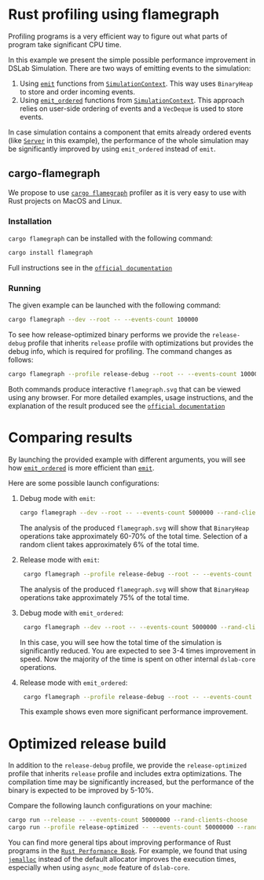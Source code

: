 # Rust profiling using flamegraph 

Profiling programs is a very efficient way to figure out what parts of program take significant CPU time. 

In this example we present the simple possible performance improvement in DSLab Simulation. There are two ways of emitting events to the simulation: 

1. Using [`emit`](dslab_core::SimulationContext::emit) functions from [`SimulationContext`](dslab_core::SimulationContext). This way uses `BinaryHeap` to store and order incoming events.
2. Using [`emit_ordered`](dslab_core::SimulationContext::emit_ordered) functions from [`SimulationContext`](dslab_core::SimulationContext). This approach relies on user-side ordering of events and a `VecDeque` is used to store events.

In case simulation contains a component that emits already ordered events (like [`Server`](components::Server) in this example), the performance of the whole simulation may be significantly improved by using `emit_ordered` instead of `emit`.


## cargo-flamegraph 

We propose to use [`cargo flamegraph`](https://github.com/flamegraph-rs/flamegraph) profiler as it is very easy to use with Rust projects on MacOS and Linux. 

### Installation
`cargo flamegraph` can be installed with the following command: 
```bash
cargo install flamegraph
```

Full instructions see in the [`official documentation`](https://github.com/flamegraph-rs/flamegraph?tab=readme-ov-file#installation)


### Running  

The given example can be launched with the following command:
```bash
cargo flamegraph --dev --root -- --events-count 100000
```

To see how release-optimized binary performs we provide the `release-debug` profile that inherits `release` profile with optimizations but provides the debug info, which is required for profiling. The command changes as follows: 
```bash
cargo flamegraph --profile release-debug --root -- --events-count 100000
```

Both commands produce interactive `flamegraph.svg` that can be viewed using any browser. For more detailed examples, usage instructions, and the explanation of the result produced see the [`official documentation`](https://github.com/flamegraph-rs/flamegraph?tab=readme-ov-file#usage)

# Comparing results 

By launching the provided example with different arguments, you will see how [`emit_ordered`](dslab_core::SimulationContext::emit_ordered) is more efficient than [`emit`](dslab_core::SimulationContext::emit).

Here are some possible launch configurations: 
1. Debug mode with `emit`: 
    ```bash 
    cargo flamegraph --dev --root -- --events-count 5000000 --rand-clients-choose 
    ```

    The analysis of the produced `flamegraph.svg` will show that `BinaryHeap` operations take approximately 60-70% of the total time. Selection of a random client takes approximately 6% of the total time.

2. Release mode with `emit`: 
    ```bash 
     cargo flamegraph --profile release-debug --root -- --events-count 5000000 --rand-clients-choose 
    ```

    The analysis of the produced `flamegraph.svg` will show that `BinaryHeap` operations take approximately 75% of the total time. 

3. Debug mode with `emit_ordered`: 
    ```bash 
     cargo flamegraph --dev --root -- --events-count 5000000 --rand-clients-choose --use-emit-ordered
    ```

    In this case, you will see how the total time of the simulation is significantly reduced. You are expected to see 3-4 times improvement in speed. Now the majority of the time is spent on other internal `dslab-core` operations. 

4. Release mode with `emit_ordered`: 
    ```bash 
     cargo flamegraph --profile release-debug --root -- --events-count 5000000 --rand-clients-choose --use-emit-ordered
    ```

    This example shows even more significant performance improvement.

# Optimized release build 

In addition to the `release-debug` profile, we provide the `release-optimized` profile that inherits `release` profile and includes extra optimizations. The compilation time may be significantly increased, but the performance of the binary is expected to be improved by 5-10%.

Compare the following launch configurations on your machine: 
```bash
cargo run --release -- --events-count 50000000 --rand-clients-choose
cargo run --profile release-optimized -- --events-count 50000000 --rand-clients-choose
```

You can find more general tips about improving performance of Rust programs in the [`Rust Performance Book`](https://nnethercote.github.io/perf-book/). For example, we found that using [`jemalloc`](https://nnethercote.github.io/perf-book/build-configuration.html#jemalloc) instead of the default allocator improves the execution times, especially when using `async_mode` feature of `dslab-core`.
